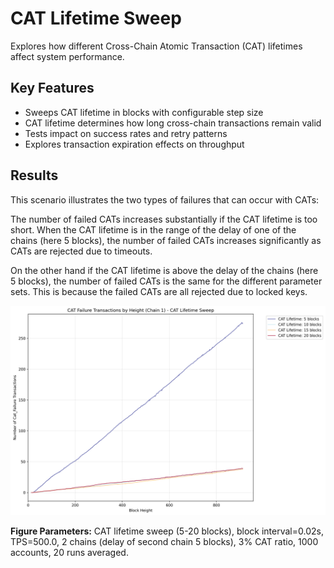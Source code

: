 # CAT Lifetime Sweep

Explores how different Cross-Chain Atomic Transaction (CAT) lifetimes affect system performance.

## Key Features

- Sweeps CAT lifetime in blocks with configurable step size
- CAT lifetime determines how long cross-chain transactions remain valid
- Tests impact on success rates and retry patterns
- Explores transaction expiration effects on throughput

## Results

This scenario illustrates the two types of failures that can occur with CATs:

The number of failed CATs increases substantially if the CAT lifetime is too short. When the CAT lifetime is in the range of the delay of one of the chains (here 5 blocks), the number of failed CATs increases significantly as CATs are rejected due to timeouts.

On the other hand if the CAT lifetime is above the delay of the chains (here 5 blocks), the number of failed CATs is the same for the different parameter sets. This is because the failed CATs are all rejected due to locked keys.

![Failed CATs](./tx_failure_cat.png)

**Figure Parameters:** CAT lifetime sweep (5-20 blocks), block interval=0.02s, TPS=500.0, 2 chains (delay of second chain 5 blocks), 3% CAT ratio, 1000 accounts, 20 runs averaged.
